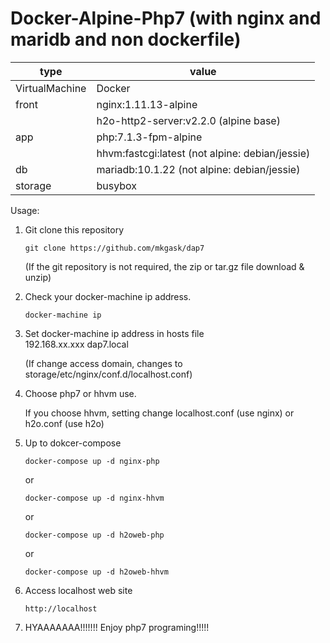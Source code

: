 # Docker-Alpine-Php7 (with nginx and maridb and non dockerfile)

| type | value |
|------|-------|
| VirtualMachine | Docker |
| front | nginx:1.11.13-alpine |
| | h2o-http2-server:v2.2.0 (alpine base) |
| app   | php:7.1.3-fpm-alpine |
| | hhvm:fastcgi:latest (not alpine: debian/jessie) |
| db    | mariadb:10.1.22 (not alpine: debian/jessie) |
|storage| busybox |


Usage:

1. Git clone this repository  
    ```
    git clone https://github.com/mkgask/dap7
    ```  
    (If the git repository is not required, the zip or tar.gz file download & unzip)

2. Check your docker-machine ip address.
    ```
    docker-machine ip
    ```  

3. Set docker-machine ip address in hosts file  
    192.168.xx.xxx dap7.local  

    (If change access domain, changes to storage/etc/nginx/conf.d/localhost.conf)

4. Choose php7 or hhvm use.

    If you choose hhvm, setting change localhost.conf (use nginx) or h2o.conf (use h2o)

5. Up to dokcer-compose
    ```
    docker-compose up -d nginx-php
    ```  
    or
    ```
    docker-compose up -d nginx-hhvm
    ```  
    or
    ```
    docker-compose up -d h2oweb-php
    ```  
    or
    ```
    docker-compose up -d h2oweb-hhvm
    ```  

6. Access localhost web site
    ```
    http://localhost
    ```  
7. HYAAAAAAA!!!!!!! Enjoy php7 programing!!!!!
